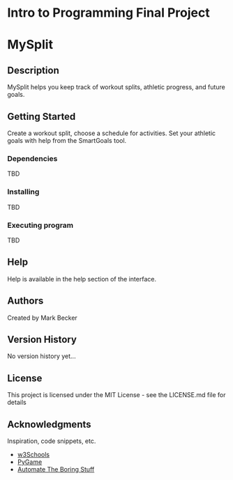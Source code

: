 # Intro to Programming Final Project
# MySplit



## Description

MySplit helps you keep track of workout splits, athletic progress, and future goals.

## Getting Started

Create a workout split, choose a schedule for activities. Set your athletic goals with help from the SmartGoals tool.

### Dependencies

TBD

### Installing

TBD

### Executing program

TBD

## Help

Help is available in the help section of the interface.

## Authors

Created by Mark Becker

## Version History

No version history yet...

## License

This project is licensed under the MIT License - see the LICENSE.md file for details

## Acknowledgments

Inspiration, code snippets, etc.
* [w3Schools](https://www.w3schools.com/python/default.asp)
* [PyGame](https://www.pygame.org/docs/)
* [Automate The Boring Stuff](https://automatetheboringstuff.com/)
